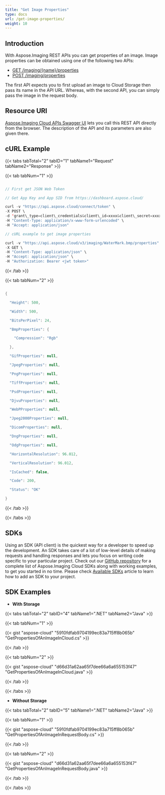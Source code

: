 ```yaml
---
title: "Get Image Properties"
type: docs
url: /get-image-properties/
weight: 10
---
```


## **Introduction**
With Aspose.Imaging REST APIs you can get properties of an image. Image properties can be obtained using one of the following two APIs:

- [GET /imaging/{name}/properties](https://apireference.aspose.cloud/imaging/#/Properties/GetImageProperties)
- [POST /imaging/properties](https://apireference.aspose.cloud/imaging/#/Properties/ExtractImageProperties)

The first API expects you to first upload an image to Cloud Storage then pass its name in the API URL. Whereas, with the second API, you can simply pass the image in the request body.
## **Resource URI**
[Aspose.Imaging Cloud APIs Swagger UI](https://apireference.aspose.cloud/imaging/#/Properties) lets you call this REST API directly from the browser. The description of the API and its parameters are also given there.
## **cURL Example**
{{< tabs tabTotal="2" tabID="1" tabName1="Request" tabName2="Response" >}}

{{< tab tabNum="1" >}}

```java

// First get JSON Web Token

// Get App Key and App SID from https://dashboard.aspose.cloud/

curl -v "https://api.aspose.cloud/connect/token" \
-X POST \
-d 'grant\_type=client\_credentials&client\_id=xxxx&client\_secret=xxxx' \
-H "Content-Type: application/x-www-form-urlencoded" \
-H "Accept: application/json"

// cURL example to get image properties

curl -v "https://api.aspose.cloud/v3/imaging/WaterMark.bmp/properties" \
-X GET \
-H "Content-Type: application/json" \
-H "Accept: application/json" \
-H "Authorization: Bearer <jwt token>"

```

{{< /tab >}}

{{< tab tabNum="2" >}}

```java

{

  "Height": 500,

  "Width": 500,

  "BitsPerPixel": 24,

  "BmpProperties": {

    "Compression": "Rgb"

  },

  "GifProperties": null,

  "JpegProperties": null,

  "PngProperties": null,

  "TiffProperties": null,

  "PsdProperties": null,

  "DjvuProperties": null,

  "WebPProperties": null,

  "Jpeg2000Properties": null,

  "DicomProperties": null,

  "DngProperties": null,

  "OdgProperties": null,

  "HorizontalResolution": 96.012,

  "VerticalResolution": 96.012,

  "IsCached": false,

  "Code": 200,

  "Status": "OK"

}

```

{{< /tab >}}

{{< /tabs >}}
## **SDKs**
Using an SDK (API client) is the quickest way for a developer to speed up the development. An SDK takes care of a lot of low-level details of making requests and handling responses and lets you focus on writing code specific to your particular project. Check out our [GitHub repository](https://github.com/aspose-imaging-cloud) for a complete list of Aspose.Imaging Cloud SDKs along with working examples, to get you started in no time. Please check [Available SDKs](/available-sdks/) article to learn how to add an SDK to your project.
## **SDK Examples**
- **With Storage**

{{< tabs tabTotal="2" tabID="4" tabName1=".NET" tabName2="Java" >}}

{{< tab tabNum="1" >}}

{{< gist "aspose-cloud" "5910fdfab9704199ec83a715ff8b065b" "GetPropertiesOfAnImageInCloud.cs" >}}

{{< /tab >}}

{{< tab tabNum="2" >}}

{{< gist "aspose-cloud" "d66d31a62aa65f7dee66a6a655153f47" "GetPropertiesOfAnImageInCloud.java" >}}

{{< /tab >}}

{{< /tabs >}}

- **Without Storage**

{{< tabs tabTotal="2" tabID="5" tabName1=".NET" tabName2="Java" >}}

{{< tab tabNum="1" >}}

{{< gist "aspose-cloud" "5910fdfab9704199ec83a715ff8b065b" "GetPropertiesOfAnImageInRequestBody.cs" >}}

{{< /tab >}}

{{< tab tabNum="2" >}}

{{< gist "aspose-cloud" "d66d31a62aa65f7dee66a6a655153f47" "GetPropertiesOfAnImageInRequestBody.java" >}}

{{< /tab >}}

{{< /tabs >}}
